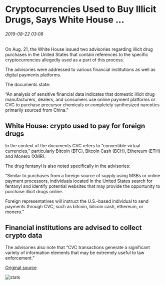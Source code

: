 # Cryptocurrencies Used to Buy Illicit Drugs, Says White House ...

###### 2019-08-22 03:08

On Aug. 21, the White House issued two advisories regarding illicit drug purchases in the United States that contain references to the specific cryptocurrencies allegedly used as a part of this process.

The advisories were addressed to various financial institutions as well as digital payments platforms.

The documents state:

“An analysis of sensitive financial data indicates that domestic illicit drug manufacturers, dealers, and consumers use online payment platforms or CVC to purchase precursor chemicals or completely synthesized narcotics primarily sourced from China.”

## White House: crypto used to pay for foreign drugs

In the context of the documents CVC refers to “convertible virtual currencies,” particularly Bitcoin (BTC), Bitcoin Cash (BCH), Ethereum (ETH) and Monero (XMR).

The drug fentanyl is also noted specifically in the advisories:

“Similar to purchases from a foreign source of supply using MSBs or online payment processors, individuals located in the United States search for fentanyl and identify potential websites that may provide the opportunity to purchase illicit drugs online.

Foreign representatives will instruct the U.S.-based individual to send payments through CVC, such as bitcoin, bitcoin cash, ethereum, or monero.”

## Financial institutions are advised to collect crypto data

The advisories also note that “CVC transactions generate a significant variety of information elements that may be extremely useful to law enforcement.”

[Original source](https://cointelegraph.com/news/cryptocurrencies-used-to-buy-illicit-drugs-says-white-house)

![stats](https://c.statcounter.com/11760860/0/a89fa40b/1/ "stats")